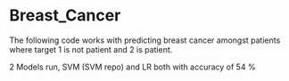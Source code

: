 # Breast_Cancer
The following code works with predicting breast cancer amongst patients where target 1 is not patient and 2 is patient.

2 Models run, SVM (SVM repo) and LR both with accuracy of 54 %
